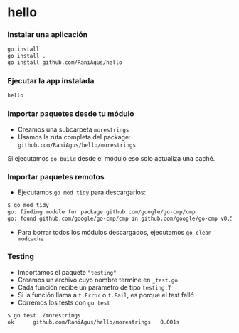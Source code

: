 # hello

### Instalar una aplicación

```bash
go install
go install .
go install github.com/RaniAgus/hello
```

### Ejecutar la app instalada
```bash
hello
```

### Importar paquetes desde tu módulo
- Creamos una subcarpeta `morestrings`
- Usamos la ruta completa del package: `github.com/RaniAgus/hello/morestrings`

Si ejecutamos `go build` desde el módulo eso solo actualiza una caché.

### Importar paquetes remotos
- Ejecutamos `go mod tidy` para descargarlos:

```bash
$ go mod tidy
go: finding module for package github.com/google/go-cmp/cmp
go: found github.com/google/go-cmp/cmp in github.com/google/go-cmp v0.5.9
```

- Para borrar todos los módulos descargados, ejecutamos `go clean -modcache`

### Testing

- Importamos el paquete `"testing"`
- Creamos un archivo cuyo nombre termine en `_test.go`
- Cada función recibe un parámetro de tipo `testing.T`
- Si la función llama a `t.Error` o `t.Fail`, es porque el test falló
- Corremos los tests con `go test`

```bash
$ go test ./morestrings
ok      github.com/RaniAgus/hello/morestrings   0.001s
```
